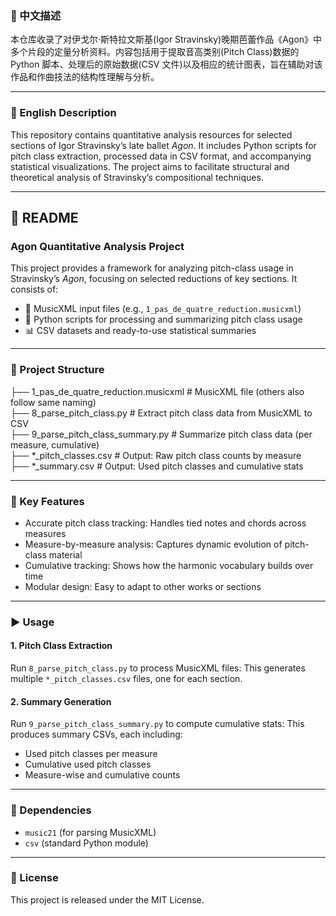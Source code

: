 ### 📌 中文描述
本仓库收录了对伊戈尔·斯特拉文斯基(Igor Stravinsky)晚期芭蕾作品《Agon》中多个片段的定量分析资料。内容包括用于提取音高类别(Pitch Class)数据的 Python 脚本、处理后的原始数据(CSV 文件)以及相应的统计图表，旨在辅助对该作品和作曲技法的结构性理解与分析。

---

### 📌 English Description
This repository contains quantitative analysis resources for selected sections of Igor Stravinsky’s late ballet *Agon*. It includes Python scripts for pitch class extraction, processed data in CSV format, and accompanying statistical visualizations. The project aims to facilitate structural and theoretical analysis of Stravinsky’s compositional techniques.

---

## 📖 README
### Agon Quantitative Analysis Project

This project provides a framework for analyzing pitch-class usage in Stravinsky’s *Agon*, focusing on selected reductions of key sections. It consists of:
* 🎼 MusicXML input files (e.g., `1_pas_de_quatre_reduction.musicxml`)
* 🐍 Python scripts for processing and summarizing pitch class usage
* 📊 CSV datasets and ready-to-use statistical summaries

---

### 📂 Project Structure
├── 1_pas_de_quatre_reduction.musicxml     # MusicXML file (others also follow same naming)\
├── 8_parse_pitch_class.py                 # Extract pitch class data from MusicXML to CSV\
├── 9_parse_pitch_class_summary.py         # Summarize pitch class data (per measure, cumulative)\
├── *_pitch_classes.csv                    # Output: Raw pitch class counts by measure\
├── *_summary.csv                          # Output: Used pitch classes and cumulative stats

---

### 🧠 Key Features
* Accurate pitch class tracking: Handles tied notes and chords across measures
* Measure-by-measure analysis: Captures dynamic evolution of pitch-class material
* Cumulative tracking: Shows how the harmonic vocabulary builds over time
* Modular design: Easy to adapt to other works or sections

---

### ▶️ Usage

#### 1. Pitch Class Extraction
Run `8_parse_pitch_class.py` to process MusicXML files:
This generates multiple `*_pitch_classes.csv` files, one for each section.

#### 2. Summary Generation
Run `9_parse_pitch_class_summary.py` to compute cumulative stats:
This produces summary CSVs, each including:

* Used pitch classes per measure
* Cumulative used pitch classes
* Measure-wise and cumulative counts

---

### 📌 Dependencies

* `music21` (for parsing MusicXML)
* `csv` (standard Python module)

---

### 📝 License

This project is released under the MIT License.
